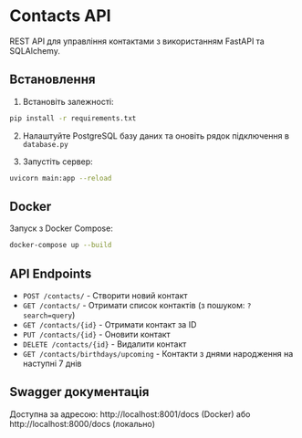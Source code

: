 # Contacts API

REST API для управління контактами з використанням FastAPI та SQLAlchemy.

## Встановлення

1. Встановіть залежності:
```bash
pip install -r requirements.txt
```

2. Налаштуйте PostgreSQL базу даних та оновіть рядок підключення в `database.py`

3. Запустіть сервер:
```bash
uvicorn main:app --reload
```

## Docker

Запуск з Docker Compose:
```bash
docker-compose up --build
```

## API Endpoints

- `POST /contacts/` - Створити новий контакт
- `GET /contacts/` - Отримати список контактів (з пошуком: `?search=query`)
- `GET /contacts/{id}` - Отримати контакт за ID
- `PUT /contacts/{id}` - Оновити контакт
- `DELETE /contacts/{id}` - Видалити контакт
- `GET /contacts/birthdays/upcoming` - Контакти з днями народження на наступні 7 днів

## Swagger документація

Доступна за адресою: http://localhost:8001/docs (Docker) або http://localhost:8000/docs (локально)
